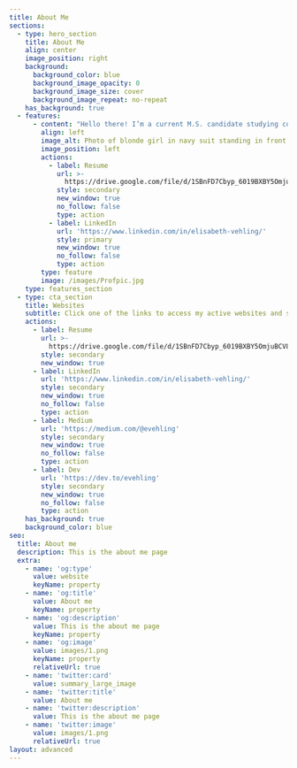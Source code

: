 ```yaml
---
title: About Me
sections:
  - type: hero_section
    title: About Me
    align: center
    image_position: right
    background:
      background_color: blue
      background_image_opacity: 0
      background_image_size: cover
      background_image_repeat: no-repeat
    has_background: true
  - features:
      - content: "Hello there! I’m a current M.S. candidate studying computer science at the University of Southern California. Over the past few years, I’ve had some amazing experiences interning at [IBM](https://www.ibm.com/employment/extremeblue/)\_and\_[Automation Anywhere](https://www.automationanywhere.com/company/about-us)\_and am actively looking for full-time development roles for 2022!\n\nIn my free time, I enjoy nerding out over Star Wars, making art, working on passion projects, and playing volleyball.  Feel free to contact me on my site or add me on LinkedIn!\n"
        align: left
        image_alt: Photo of blonde girl in navy suit standing in front of columns
        image_position: left
        actions:
          - label: Resume
            url: >-
              https://drive.google.com/file/d/1SBnFD7Cbyp_6019BXBY5OmjuBCV80A3f/view?usp=sharing
            style: secondary
            new_window: true
            no_follow: false
            type: action
          - label: LinkedIn
            url: 'https://www.linkedin.com/in/elisabeth-vehling/'
            style: primary
            new_window: true
            no_follow: false
            type: action
        type: feature
        image: /images/Profpic.jpg
    type: features_section
  - type: cta_section
    title: Websites
    subtitle: Click one of the links to access my active websites and socials
    actions:
      - label: Resume
        url: >-
          https://drive.google.com/file/d/1SBnFD7Cbyp_6019BXBY5OmjuBCV80A3f/view?usp=sharing
        style: secondary
        new_window: true
      - label: LinkedIn
        url: 'https://www.linkedin.com/in/elisabeth-vehling/'
        style: secondary
        new_window: true
        no_follow: false
        type: action
      - label: Medium
        url: 'https://medium.com/@evehling'
        style: secondary
        new_window: true
        no_follow: false
        type: action
      - label: Dev
        url: 'https://dev.to/evehling'
        style: secondary
        new_window: true
        no_follow: false
        type: action
    has_background: true
    background_color: blue
seo:
  title: About me
  description: This is the about me page
  extra:
    - name: 'og:type'
      value: website
      keyName: property
    - name: 'og:title'
      value: About me
      keyName: property
    - name: 'og:description'
      value: This is the about me page
      keyName: property
    - name: 'og:image'
      value: images/1.png
      keyName: property
      relativeUrl: true
    - name: 'twitter:card'
      value: summary_large_image
    - name: 'twitter:title'
      value: About me
    - name: 'twitter:description'
      value: This is the about me page
    - name: 'twitter:image'
      value: images/1.png
      relativeUrl: true
layout: advanced
---
```

